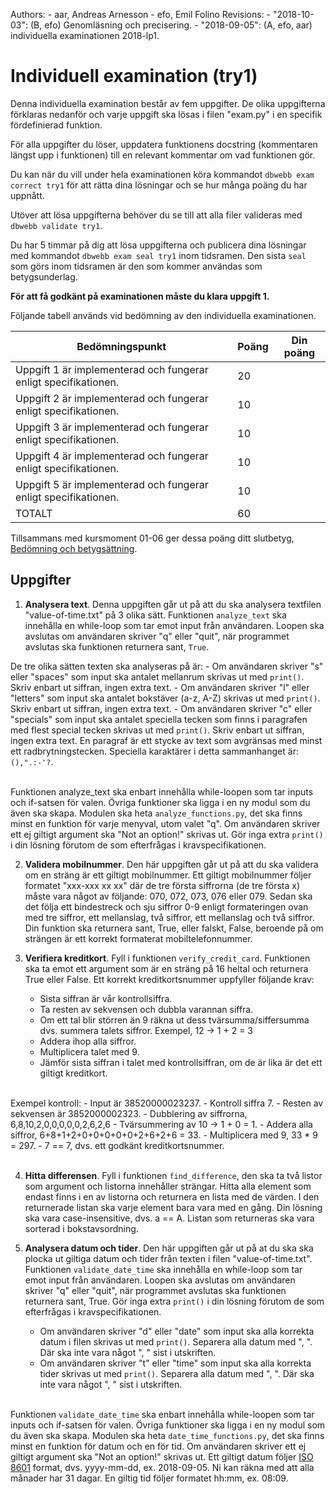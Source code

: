 Authors:
    - aar, Andreas Arnesson
    - efo, Emil Folino
Revisions:
    - "2018-10-03": (B, efo) Genomläsning och precisering.
    - "2018-09-05": (A, efo, aar) individuella examinationen 2018-lp1.


Individuell examination (try1)
==================================

Denna individuella examination består av fem uppgifter. De olika uppgifterna förklaras nedanför och varje uppgift ska lösas i filen "exam.py" i en specifik fördefinierad funktion.

För alla uppgifter du löser, uppdatera funktionens docstring (kommentaren längst upp i funktionen) till en relevant kommentar om vad funktionen gör.

Du kan när du vill under hela examinationen köra kommandot `dbwebb exam correct try1` för att rätta dina lösningar och se hur många poäng du har uppnått.

Utöver att lösa uppgifterna behöver du se till att alla filer valideras med `dbwebb validate try1`.

Du har 5 timmar på dig att lösa uppgifterna och publicera dina lösningar med kommandot `dbwebb exam seal try1` inom tidsramen. Den sista `seal` som görs inom tidsramen är den som kommer användas som betygsunderlag.

**För att få godkänt på examinationen måste du klara uppgift 1.**

Följande tabell används vid bedömning av den individuella examinationen.

| Bedömningspunkt | Poäng | Din poäng |
|-----------------|-------|-----------|
| Uppgift 1 är implementerad och fungerar enligt specifikationen. | 20 | |
| Uppgift 2 är implementerad och fungerar enligt specifikationen. | 10 | |
| Uppgift 3 är implementerad och fungerar enligt specifikationen. | 10 | |
| Uppgift 4 är implementerad och fungerar enligt specifikationen. | 10 | |
| Uppgift 5 är implementerad och fungerar enligt specifikationen. | 10 | |
| TOTALT | 60 | |

Tillsammans med kursmoment 01-06 ger dessa poäng ditt slutbetyg, [Bedömning och betygsättning](http://dbwebb.se/kurser/faq/bedomning-och-betygsattning-individuell).


Uppgifter
---------------------------------

1. **Analysera text**. Denna uppgiften går ut på att du ska analysera textfilen "value-of-time.txt" på 3 olika sätt. Funktionen `analyze_text` ska innehålla en while-loop som tar emot input från användaren. Loopen ska avslutas om användaren skriver "q" eller "quit", när programmet avslutas ska funktionen returnera sant, `True`.

 De tre olika sätten texten ska analyseras på är:
    - Om användaren skriver "s" eller "spaces" som input ska antalet mellanrum skrivas ut med `print()`. Skriv enbart ut siffran, ingen extra text.
    - Om användaren skriver "l" eller "letters" som input ska antalet bokstäver (a-z, A-Z) skrivas ut med `print()`. Skriv enbart ut siffran, ingen extra text.
    - Om användaren skriver "c" eller "specials" som input ska antalet speciella tecken som finns i paragrafen med flest special tecken skrivas ut med `print()`. Skriv enbart ut siffran, ingen extra text. En paragraf är ett stycke av text som avgränsas med minst ett radbrytningstecken. Speciella karaktärer i detta sammanhanget är: `(),".:-'?`.<br><br>

 Funktionen analyze_text ska enbart innehålla while-loopen som tar inputs och if-satsen för valen. Övriga funktioner ska ligga i en ny modul som du även ska skapa. Modulen ska heta `analyze_functions.py`, det ska finns minst en funktion för varje menyval, utom valet "q". Om användaren skriver ett ej giltigt argument ska "Not an option!" skrivas ut. Gör inga extra `print()` i din lösning förutom de som efterfrågas i kravspecifikationen.

2. **Validera mobilnummer**. Den här uppgiften går ut på att du ska validera om en sträng är ett giltigt mobilnummer. Ett giltigt mobilnummer följer formatet "xxx-xxx xx xx" där de tre första siffrorna (de tre första x) måste vara något av följande: 070, 072, 073, 076 eller 079. Sedan ska det följa ett bindestreck och sju siffror 0-9 enligt formateringen ovan med tre siffror, ett mellanslag, två siffror, ett mellanslag och två siffror. Din funktion ska returnera sant, True, eller falskt, False, beroende på om strängen är ett korrekt formaterat mobiltelefonnummer.

3. **Verifiera kreditkort**. Fyll i funktionen `verify_credit_card`. Funktionen ska ta emot ett argument som är en sträng på 16 heltal och returnera True eller False. Ett korrekt kreditkortsnummer uppfyller följande krav:
    - Sista siffran är vår kontrollsiffra.
    - Ta resten av sekvensen och dubbla varannan siffra.
    - Om ett tal blir störren än 9 räkna ut dess tvärsumma/siffersumma dvs. summera talets siffror. Exempel, 12 -> 1 + 2 = 3
    - Addera ihop alla siffror.
    - Multiplicera talet med 9.
    - Jämför sista siffran i talet med kontrollsiffran, om de är lika är det ett giltigt kreditkort.<br><br>

 Exempel kontroll:
    - Input är 38520000023237.
    - Kontroll siffra 7.
    - Resten av sekvensen är 3852000002323.
    - Dubblering av siffrorna, 6,8,10,2,0,0,0,0,0,2,6,2,6
    - Tvärsummering av 10 -> 1 + 0 = 1.
    - Addera alla siffror, 6+8+1+2+0+0+0+0+0+2+6+2+6 = 33.
    - Multiplicera med 9, 33 * 9 = 297.
    - 7 == 7, dvs. ett godkänt kreditkortsnummer.<br><br>

4. **Hitta differensen**. Fyll i funktionen `find_difference`, den ska ta två listor som argument och listorna innehåller strängar. Hitta alla element som endast finns i en av listorna och returnera en lista med de värden. I den returnerade listan ska varje element bara vara med en gång. Din lösning ska vara case-insensitive, dvs. a == A. Listan som returneras ska vara sorterad i bokstavsordning.

5. **Analysera datum och tider**. Den här uppgiften går ut på at du ska ska plocka ut giltiga datum och tider från texten i filen "value-of-time.txt". Funktionen `validate_date_time` ska innehålla en while-loop som tar emot input från användaren. Loopen ska avslutas om användaren skriver "q" eller "quit", när programmet avslutas ska funktionen returnera sant, True. Gör inga extra `print()` i din lösning förutom de som efterfrågas i kravspecifikationen.
    - Om användaren skriver "d" eller "date" som input ska alla korrekta datum i filen skrivas ut med `print()`. Separera alla datum med ", ". Där ska inte vara något ", " sist i utskriften.
    - Om användaren skriver "t" eller "time" som input ska alla korrekta tider skrivas ut med `print()`. Separera alla datum med ", ". Där ska inte vara något ", " sist i utskriften.<br><br>

 Funktionen `validate_date_time` ska enbart innehålla while-loopen som tar inputs och if-satsen för valen. Övriga funktioner ska ligga i en ny modul som du även ska skapa. Modulen ska heta `date_time_functions.py`, det ska finns minst en funktion för datum och en för tid. Om användaren skriver ett ej giltigt argument ska "Not an option!" skrivas ut.
    Ett giltigt datum följer [ISO 8601](https://en.wikipedia.org/wiki/ISO_8601) format, dvs. yyyy-mm-dd, ex. 2018-09-05. Ni kan räkna med att alla månader har 31 dagar.
    En giltig tid följer formatet hh:mm, ex. 08:09.
